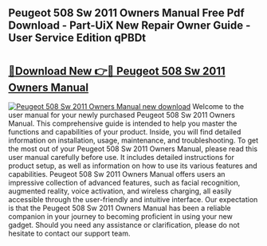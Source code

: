 ## Peugeot 508 Sw 2011 Owners Manual Free Pdf Download - Part-UiX New Repair Owner Guide - User Service Edition qPBDt

# <h2><a href="http://cf19569.oget.top/?id=Peugeot+508+Sw+2011+Owners+Manual">🔗Download New 👉🔴 Peugeot 508 Sw 2011 Owners Manual</a></h2>

[![Peugeot 508 Sw 2011 Owners Manual new download](https://i.imgur.com/5g1atiW.png)](http://cf19569.oget.top/?id=Peugeot+508+Sw+2011+Owners+Manual)
Welcome to the user manual for your newly purchased Peugeot 508 Sw 2011 Owners Manual. This comprehensive guide is intended to help you master the functions and capabilities of your product. Inside, you will find detailed information on installation, usage, maintenance, and troubleshooting. To get the most out of your Peugeot 508 Sw 2011 Owners Manual, please read this user manual carefully before use. It includes detailed instructions for product setup, as well as information on how to use its various features and capabilities. Peugeot 508 Sw 2011 Owners Manual offers users an impressive collection of advanced features, such as facial recognition, augmented reality, voice activation, and wireless charging, all easily accessible through the user-friendly and intuitive interface. Our expectation is that the Peugeot 508 Sw 2011 Owners Manual has been a reliable companion in your journey to becoming proficient in using your new gadget. Should you need any assistance or clarification, please do not hesitate to contact our support team.
